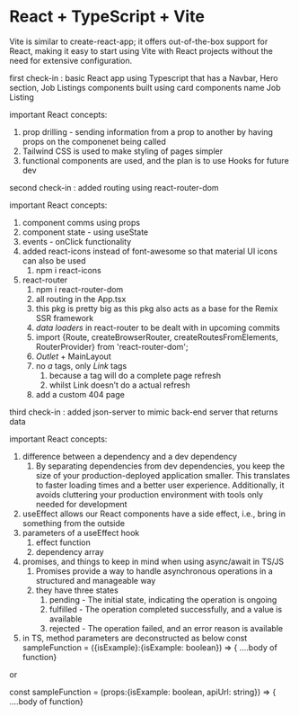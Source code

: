 # React + TypeScript + Vite

Vite is similar to create-react-app; it offers out-of-the-box support for React, making it easy to start using Vite with React projects without the need for extensive configuration.

first check-in :
basic React app using Typescript that has a Navbar, Hero section, Job Listings components built using card components name Job Listing

important React concepts:
1. prop drilling - sending information from a prop to another by having props on the componenet being called
2. Tailwind CSS is used to make styling of pages simpler
3. functional components are used, and the plan is to use Hooks for future dev

second check-in :
added routing using react-router-dom

important React concepts:
1. component comms using props
2. component state - using useState
3. events - onClick functionality
4. added react-icons instead of font-awesome so that material UI icons can also be used
    1. npm i react-icons
5. react-router
    1. npm i react-router-dom
    2. all routing in the App.tsx
    3. this pkg is pretty big as this pkg also acts as a base for the Remix SSR framework
    4. *data loaders* in react-router to be dealt with in upcoming commits
    5. import {Route, createBrowserRouter, createRoutesFromElements, RouterProvider} from 'react-router-dom';
    6. *Outlet* + MainLayout
    7. no *a* tags, only *Link* tags
        1. because a tag will do a complete page refresh
        2. whilst Link doesn’t do a actual refresh
    8. add a custom 404 page
  
third check-in :
added json-server to mimic back-end server that returns data

important React concepts:
1. difference between a dependency and a dev dependency
    1. By separating dependencies from dev dependencies, you keep the size of your production-deployed application smaller. This translates to faster loading times and a better user experience. Additionally, it avoids cluttering your production environment with tools only needed for development
2. useEffect allows our React components have a side effect, i.e., bring in something from the outside
3. parameters of a useEffect hook
    1. effect function
    2. dependency array
4. promises, and things to keep in mind when using async/await in TS/JS
    1. Promises provide a way to handle asynchronous operations in a structured and manageable way
    2. they have three states
        1. pending - The initial state, indicating the operation is ongoing
        2. fulfilled - The operation completed successfully, and a value is available
        3.   rejected - The operation failed, and an error reason is available
5. in TS, method parameters are deconstructed as below
const sampleFunction = ({isExample}:{isExample: boolean}) => { ....body of function}

or

const sampleFunction = (props:{isExample: boolean, apiUrl: string}) => { ....body of function}
